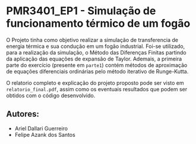 # PMR3401_EP1 - Simulação de funcionamento térmico de um fogão

O Projeto tinha como objetivo realizar a simulação de transferencia de energia térmica e sua condução em um fogão industrial. Foi-se utilizado, para a realização da simulação, o Método das Diferenças Finitas partindo da aplicação das equações de expansão de Taylor. Ademais, a primeira parte do exercício (presente em `parte1`) contém métodos de aproximação de equações diferenciais ordinárias pelo método iterativo de Runge-Kutta. 

O relatorio completo e explicação do projeto proposto pode ser visto em `relatorio_final.pdf`, assim como os eventuais resultados que podem ser obtidos com o código desenvolvido.  

## Autores: 

* Ariel Dallari Guerreiro
* Felipe Azank dos Santos
